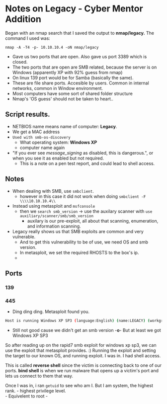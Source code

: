 # Notes on Legacy - Cyber Mentor Addition

Began with an nmap search that I saved the output to **nmap/legacy.** The command I used was: 

`nmap -A -T4 -p- 10.10.10.4 -oN nmap/legacy`

- Gave us two ports that are open. Also gave us port 3389 which is closed. 
- The two ports that are open are SMB related, because the server is on Windows (apparently XP with 92% guess from nmap)
- On linux 139 port would be for Samba (basically the same).
- These are file share ports. Accesible by users. Common in internal networks, common in Window environment. 
- Most computers have some sort of shared folder structure
- Nmap's 'OS guess' should not be taken to heart.. 


## Script results.
- NETBIOS name means name of computer: **Legacy**.
- We get a MAC address
- `Used with smb-os-discovery` 
    - What operating system: **Windows XP**
    - computer name again
- "If you ever see *message_signing* as disabled, this is dangerous.", or when you see it as enabled but not required. 
    - This is a note on a pen test report, and could lead to shell access.

## Notes
- When dealing with SMB, use `smbclient`.
    - however in this case it did not work when doing `smbclient -F \\\\10.10.10.4\\`
- Instead using metasploit and `msfconsole`
    - then we `search smb_version` -> use the auxilary scanner with `use auxiliary/scanner/smb/smb_version`
        - auxilary is our pre-exploit, all about that scanning, enumeration, and information scanning.
- Legacy really shows us that SMB exploits are common and very vulnerable. 
    - And to get this vulnerability to be of use, we need OS and smb version. 
    - In metasploit, we set the required RHOSTS to the box's ip.
    - 
## Ports
### 139 

### 445
- Ding ding ding. Metasploit found you.
```bash
Host is running Windows XP SP3 (language:English) (name:LEGACY) (workgroup:HTB ) (signatures:optional)
```
- Still not good cause we didn't get an smb version -__o__- But at least we got Windows XP SP3

So after reading up on the rapid7 smb exploit for windows xp sp3, we can use the exploit that metasploit provides. :)
Running the exploit and setting the target to our known OS, and running exploit. I was in. I had shell access. 

This is called **reverse shell** since the victim is connecting back to one of our ports. **bind shell** is when we run malware that opens up a victim's port and lets us connect to them that way. 

Once I was in, i ran `getuid` to see who am I. But I am system, the highest rank.
    - highest privilege level.  
    - Equivelent to root
    - 

